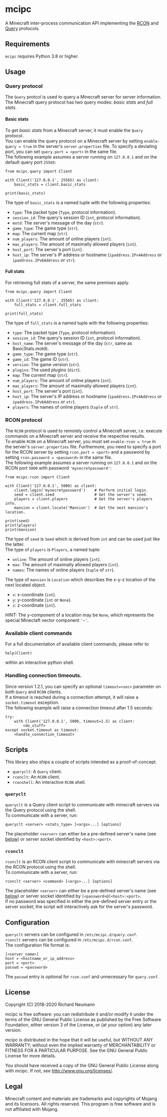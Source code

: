 # mcipc

A Minecraft inter-process communication API implementing the [RCON](http://wiki.vg/RCON) and [Query](http://wiki.vg/Query) protocols.

## Requirements
`mcipc` requires Python 3.8 or higher.

## Usage

### Query protocol
The `Query` protcol is used to query a Minecraft server for server information.  
The Minecraft query protocol has two query modes: *basic stats* and *full stats*.

#### Basic stats
To get *basic stats* from a Minecraft server, it must enable the `Query` protocol.  
You can enable the query protocol on a Minecraft server by setting `enable-query = true` in the server's `server.properties` file.
To specify a deviating port, you can set `query.port = <port>` in the same file.  
The following example assumes a server running on `127.0.0.1` and on the default query port `25565`:

    from mcipc.query import Client

    with Client('127.0.0.1', 25565) as client:
        basic_stats = client.basic_stats

    print(basic_stats)

The type of `basic_stats` is a named tuple with the following properties:

* `type`: The packet type (`Type`, protocol information).
* `session_id`: The query's session ID (`int`, protocol information).
* `motd`: The server's message of the day (`str`).
* `game_type`: The game type (`str`).
* `map`: The current map (`str`).
* `num_players`: The amount of online players (`int`).
* `max_players`: The amount of maximally allowed players (`int`).
* `host_port`: The server's port (`int`).
* `host_ip`: The server's IP address or hostname (`ipaddress.IPv4Address` or `ipaddress.IPv6Address` or `str`).

#### Full stats
For retrieving full stats of a server, the same premises apply.

    from mcipc.query import Client

    with Client('127.0.0.1', 25565) as client:
        full_stats = client.full_stats

    print(full_stats)

The type of `full_stats` is a named tuple with the following properties:

* `type`: The packet type (`Type`, protocol information).
* `session_id`: The query's session ID (`int`, protocol information).
* `host_name`: The server's message of the day (`str`, same as BasicStats.motd).
* `game_type`: The game type (`str`).
* `game_id`: The game ID (`str`).
* `version`: The game version (`str`).
* `plugins`: The used plugins (`dict`).
* `map`: The current map (`str`).
* `num_players`: The amount of online players (`int`).
* `max_players`: The amount of maximally allowed players (`int`).
* `host_port`: The server's port (`int`).
* `host_ip`: The server's IP address or hostname (`ipaddress.IPv4Address` or `ipaddress.IPv6Address` or `str`).
* `players`: The names of online players (`tuple` of `str`).

### RCON protocol
The `RCON` protocol is used to remotely control a Minecraft server, i.e. execute
commands on a Minecraft server and receive the respective results.  
To enable `RCON` on a Minecraft server, you must set `enable-rcon = true` in the
server's `server.properties` file.
Furthermore, you need to specify a port for the RCON server by setting `rcon.port = <port>`
and a password by setting `rcon.password = <password>` in the same file.  
The following example assumes a server running on `127.0.0.1` and on the RCON port `5000` with password `'mysecretpassword'`:

    from mcipc.rcon import Client

    with Client('127.0.0.1', 5000) as client:
        client.login('mysecretpassword')    # Perform initial login.
        seed = client.seed                  # Get the server's seed.
        players = client.players            # Get the server's players info.
        mansion = client.locate('Mansion')  # Get the next mansion's location.

    print(seed)
    print(players)
    print(mansion)


The type of `seed` is `Seed` which is derived from `int` and can be used just like the latter.  
The type of `players` is `Players`, a named tuple:

* `online`: The amount of online players (`int`).
* `max`: The amount of maximally allowed players (`int`).
* `names`: The names of online players (`tuple` of `str`).

The type of `mansion` is `Location` which describes the x-y-z location of the next located object.

* `x`: x-coordinate (`int`).
* `y`: y-coordinate (`int` or `None`).
* `z`: z-coordinate (`int`).

*HINT:* The y-component of a location may be `None`, which represents the special Minectaft vector component `'~'`.

### Available client commands
For a full documentation of available client commands, please refer to

    help(Client)
    
within an interactive python shell.

### Handling connection timeouts.
Since version 1.2.1, you can specify an optional `timeout=<sec>` parameter on both `Query` and `RCON` clients.  
If a timeout is reached during a connection attempt, it will raise a `socket.timeout` exception.  
The following example will raise a connection timeout after 1.5 seconds:

    try:
        with Client('127.0.0.1', 5000, timeout=1.5) as client:
            <do_stuff>
    except socket.timeout as timeout:
        <handle_connection_timeout>

## Scripts
This library also ships a couple of scripts intended as a proof-of-concept.

* `queryclt`: A `Query` client.
* `rconclt`: An `RCON` client.
* `rconshell`: An interactive `RCON` shell.

### `queryclt`
`queryclt` is a Query client script to communicate with minecraft servers via the Query protocol using the shell.  
To communicate with a server, run:

    queryclt <server> <stats_type> [<args>...] [options]

The placeholder `<server>` can either be a pre-defined server's name (see [below](#Configuration)) or server socket identified by `<host>:<port>`.

### `rconclt`
`rconclt` is an RCON client script to communicate with minecraft servers via the RCON protocol using the shell.  
To communicate with a server, run:

    rconclt <server> <command> [<args>...] [options]
    
The placeholder `<server>` can either be a pre-defined server's name (see [below](#Configuration)) or server socket identified by `[<password>@]<host>:<port>`.\
If no password was specified in either the pre-defined server entry or the server socket, the script will interactively ask for the server's password.

## Configuration
`queryclt` servers can be configured in `/etc/mcipc.d/query.conf`.\
`rconclt` servers can be configured in `/etc/mcipc.d/rcon.conf`.\
The configuration file format is:

    [<server_name>]
    host = <hostname_or_ip_address>
    port = <port>
    passwd = <password>

The `passwd` entry is optional for `rcon.conf` and unnecessary for `query.conf`.

## License
Copyright (C) 2018-2020 Richard Neumann <mail at richard dash neumann period de>

mcipc is free software: you can redistribute it and/or modify
it under the terms of the GNU General Public License as published by
the Free Software Foundation, either version 3 of the License, or
(at your option) any later version.

mcipc is distributed in the hope that it will be useful,
but WITHOUT ANY WARRANTY; without even the implied warranty of
MERCHANTABILITY or FITNESS FOR A PARTICULAR PURPOSE.  See the
GNU General Public License for more details.

You should have received a copy of the GNU General Public License
along with mcipc.  If not, see <http://www.gnu.org/licenses/>.


## Legal
Minecraft content and materials are trademarks and copyrights of
Mojang and its licensors. All rights reserved.
This program is free software and is not affiliated with Mojang.
